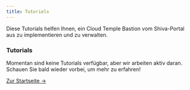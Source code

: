 ```yaml
---
title: Tutoriels
---
```


Diese Tutorials helfen Ihnen, ein Cloud Temple Bastion vom Shiva-Portal aus zu implementieren und zu verwalten.


<div class="card">
  <h3>Tutorials</h3>
  <p>Momentan sind keine Tutorials verfügbar, aber wir arbeiten aktiv daran. Schauen Sie bald wieder vorbei, um mehr zu erfahren!</p>
  <a href="../" class="card-link">Zur Startseite &rarr;</a>
</div>
